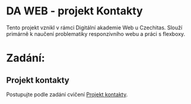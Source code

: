 # DA WEB - projekt Kontakty

Tento projekt vznikl v rámci Digitální akademie Web u Czechitas. Slouží primárně k naučení problematiky responzivního webu a práci s flexboxy.

# Zadání:
## Projekt kontakty

Postupujte podle zadání cvičení [Projekt kontakty](https://kodim.cz/kurzy/daweb/html-a-css/responzivni-design/cv-kontakty#cvkontakty%3Eprojekt-kontakty).
